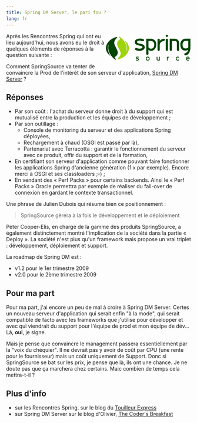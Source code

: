 ```yaml
---
title: Spring DM Server, le pari fou ?
lang: fr
---
```


<img src="/assets/images/posts/2008/11/springsource_logo.png" style="float:right"/>

Après les Rencontres Spring qui ont eu lieu aujourd'hui, nous avons eu le droit à quelques éléments de réponses à la question suivante :

Comment SpringSource va tenter de convaincre la Prod de l'intérêt de son serveur d'application, [Spring DM Server](http://www.springsource.com/products/suite/dmserver) ?

## Réponses

- Par son coût : l'achat du serveur donne droit à du support qui est mutualisé entre la production et les équipes de développement ;
- Par son outillage :
  - Console de monitoring du serveur et des applications Spring déployées,
  - Rechargement à chaud (OSGI est passé par là),
  - Partenariat avec Terracotta : garantir le fonctionnement du serveur avec ce produit, offir du support et de la formation,
- En certifiant son serveur d'application comme pouvant faire fonctionner les applications Spring d'ancienne génération (1.x par exemple). Encore merci à OSGI et ses classloaders ;-) ;
- En vendant des « Perf Packs » pour certains backends. Ainsi le « Perf Packs » Oracle permettra par exemple de réaliser du fail-over de connexion en gardant le contexte transactionnel.

Une phrase de Julien Dubois qui résume bien ce positionnement :

> SpringSource gèrera à la fois le développement et le déploiement

Peter Cooper-Elis, en charge de la gamme des produits SpringSource, a également distinctement montré l'implication de la société dans la partie « Deploy ». La société n'est plus qu'un framework mais propose un vrai triplet : développement, déploiement et support.

La roadmap de Spring DM est :

- v1.2 pour le 1er trimestre 2009
- v2.0 pour le 2ème trimestre 2009

## Pour ma part

Pour ma part, j'ai encore un peu de mal à croire à Spring DM Server. Certes un nouveau serveur d'application qui serait enfin "à la mode", qui serait compatible de facto avec les frameworks que j'utilise pour développer et avec qui viendrait du support pour l'équipe de prod et mon équipe de dév... Là, **oui**, je signe.

Mais je pense que convaincre le management passera essentiellement par la "voix du chéquier". Il ne devrait pas y avoir de coût par CPU (une rente pour le fournisseur) mais un coût uniquement de Support. Donc si SpringSource se bat sur les prix, je pense que là, ils ont une chance. Je ne doute pas que ça marchera chez certains. Maic combien de temps cela mettra-t-il ?

## Plus d'info

- sur les Rencontres Spring, sur le blog du [Touilleur Express](http://www.touilleur-express.fr/2008/11/13/compte-rendu-des-rencontres-spring-2008/)
- sur Spring DM Server sur le blog d'Olivier, [The Coder's Breakfast](http://olivier.croisier.free.fr/blog/index.php?2008/11/13/119-opensource-exchange-compte-rendu)
